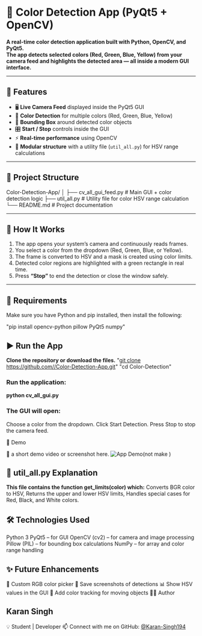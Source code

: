# 🎨 Color Detection App (PyQt5 + OpenCV)

**A real-time color detection application built with Python, OpenCV, and PyQt5.  
The app detects selected colors (Red, Green, Blue, Yellow) from your camera feed and highlights the detected area — all inside a modern GUI interface.**

---

## 🚀 Features

- 🖥️ **Live Camera Feed** displayed inside the PyQt5 GUI  
- 🎯 **Color Detection** for multiple colors (Red, Green, Blue, Yellow)  
- 🔲 **Bounding Box** around detected color objects  
- 🎛️ **Start / Stop** controls inside the GUI  
- ⚡ **Real-time performance** using OpenCV  
- 🧩 **Modular structure** with a utility file (`util_all.py`) for HSV range calculations  

---

## 📂 Project Structure

Color-Detection-App/
│
├── cv_all_gui_feed.py   # Main GUI + color detection logic
├── util_all.py          # Utility file for color HSV range calculation
└── README.md            # Project documentation



---

## 🧠 How It Works

1. The app opens your system’s camera and continuously reads frames.  
2. You select a color from the dropdown (Red, Green, Blue, or Yellow).  
3. The frame is converted to HSV and a mask is created using color limits.  
4. Detected color regions are highlighted with a green rectangle in real time.  
5. Press **“Stop”** to end the detection or close the window safely.

---

## 🧰 Requirements

Make sure you have Python and pip installed, then install the following:

"pip install opencv-python pillow PyQt5 numpy"


## ▶️ Run the App
**Clone the repository or download the files.**
"[git clone https://github.com/<your-username>/Color-Detection-App.git](https://github.com/Karan-Singh194/Color_detection.git)"
"cd Color-Detection"

### Run the application:
**python cv_all_gui.py**


### The GUI will open:
Choose a color from the dropdown.
Click Start Detection.
Press Stop to stop the camera feed.


📸 Demo

🧠 a short demo video or screenshot here.
![App Demo](demo.gif)(not make )


## 🧩 util_all.py Explanation

**This file contains the function get_limits(color) which:**
Converts BGR color to HSV,
Returns the upper and lower HSV limits,
Handles special cases for Red, Black, and White colors.


## 🛠️ Technologies Used

Python 3
PyQt5 – for GUI
OpenCV (cv2) – for camera and image processing
Pillow (PIL) – for bounding box calculations
NumPy – for array and color range handling

## ✨ Future Enhancements

🎨 Custom RGB color picker
📁 Save screenshots of detections
📊 Show HSV values in the GUI
🧠 Add color tracking for moving objects
👨‍💻 Author

## Karan Singh
💡 Student | Developer 
📫 Connect with me on GitHub: [@Karan-Singh194](https://github.com/Karan-Singh194)

